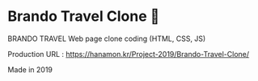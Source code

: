 # Brando Travel Clone 🐑

BRANDO TRAVEL Web page clone coding (HTML, CSS, JS)

Production URL : https://hanamon.kr/Project-2019/Brando-Travel-Clone/

Made in 2019
